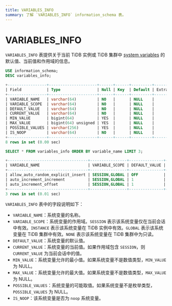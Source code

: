 ```yaml
---
title: VARIABLES_INFO
summary: 了解 `VARIABLES_INFO` information_schema 表。
---
```


# VARIABLES_INFO

`VARIABLES_INFO` 表提供关于当前 TiDB 实例或 TiDB 集群中 [system variables](/system-variables.md) 的默认值、当前值和作用域的信息。

```sql
USE information_schema;
DESC variables_info;
```

```sql
+-----------------+---------------------+------+------+---------+-------+
| Field           | Type                | Null | Key  | Default | Extra |
+-----------------+---------------------+------+------+---------+-------+
| VARIABLE_NAME   | varchar(64)         | NO   |      | NULL    |       |
| VARIABLE_SCOPE  | varchar(64)         | NO   |      | NULL    |       |
| DEFAULT_VALUE   | varchar(64)         | NO   |      | NULL    |       |
| CURRENT_VALUE   | varchar(64)         | NO   |      | NULL    |       |
| MIN_VALUE       | bigint(64)          | YES  |      | NULL    |       |
| MAX_VALUE       | bigint(64) unsigned | YES  |      | NULL    |       |
| POSSIBLE_VALUES | varchar(256)        | YES  |      | NULL    |       |
| IS_NOOP         | varchar(64)         | NO   |      | NULL    |       |
+-----------------+---------------------+------+------+---------+-------+
8 rows in set (0.00 sec)
```

```sql
SELECT * FROM variables_info ORDER BY variable_name LIMIT 3;
```

```sql
+-----------------------------------+----------------+---------------+---------------+-----------+-----------+-----------------+---------+
| VARIABLE_NAME                     | VARIABLE_SCOPE | DEFAULT_VALUE | CURRENT_VALUE | MIN_VALUE | MAX_VALUE | POSSIBLE_VALUES | IS_NOOP |
+-----------------------------------+----------------+---------------+---------------+-----------+-----------+-----------------+---------+
| allow_auto_random_explicit_insert | SESSION,GLOBAL | OFF           | OFF           |      NULL |      NULL | NULL            | NO      |
| auto_increment_increment          | SESSION,GLOBAL | 1             | 1             |         1 |     65535 | NULL            | NO      |
| auto_increment_offset             | SESSION,GLOBAL | 1             | 1             |         1 |     65535 | NULL            | NO      |
+-----------------------------------+----------------+---------------+---------------+-----------+-----------+-----------------+---------+
3 rows in set (0.01 sec)
```

`VARIABLES_INFO` 表中的字段说明如下：

* `VARIABLE_NAME`：系统变量的名称。
* `VARIABLE_SCOPE`：系统变量的作用域。`SESSION` 表示该系统变量仅在当前会话中有效。`INSTANCE` 表示该系统变量在 TiDB 实例中有效。`GLOBAL` 表示该系统变量在 TiDB 集群中有效。`NONE` 表示该系统变量在 TiDB 集群中为只读。
* `DEFAULT_VALUE`：系统变量的默认值。
* `CURRENT_VALUE`：系统变量的当前值。如果作用域包含 `SESSION`，则 `CURRENT_VALUE` 为当前会话中的值。
* `MIN_VALUE`：系统变量允许的最小值。如果系统变量不是数值类型，`MIN_VALUE` 为 NULL。
* `MAX_VALUE`：系统变量允许的最大值。如果系统变量不是数值类型，`MAX_VALUE` 为 NULL。
* `POSSIBLE_VALUES`：系统变量的可能取值。如果系统变量不是枚举类型，`POSSIBLE_VALUES` 为 NULL。
* `IS_NOOP`：该系统变量是否为 `noop` 系统变量。